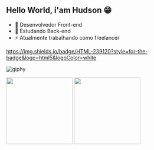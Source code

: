 <div>
<h2>Hello World, i'am Hudson 😁</h2>

- 🔭 Desenvolvedor Front-end
- 🌱 Estudando Back-end
- ⚡ Atualmente trabalhando como freelancer

https://img.shields.io/badge/HTML-239120?style=for-the-badge&logo=html5&logoColor=white

</div>

![giphy](https://media.discordapp.net/attachments/690201523091013779/923630246962561035/138322189-2db8df52-9dcb-40a0-88a8-c365466bd33d.gif?width=650&height=400)

<div>
  <img height="180" src="https://github-readme-stats.vercel.app/api?username=Hudsonsoouza&show_icons=true&theme=dracula&include_all_commits=true&count_private=true">
  <img height="180" src="https://github-readme-stats.vercel.app/api/top-langs/?username=Hudsonsoouza&theme=dracula">
</div>
